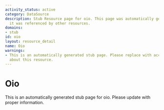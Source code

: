 ```yaml
---
activity_status: active
category: DataSource
description: Stub Resource page for oio. This page was automatically generated because
  it was referenced by other resources.
domains:
- stub
id: oio
layout: resource_detail
name: Oio
warnings:
- This is an automatically generated stub page. Please replace with accurate information
  about this resource.
---
```


# Oio

This is an automatically generated stub page for oio. Please update with proper information.
